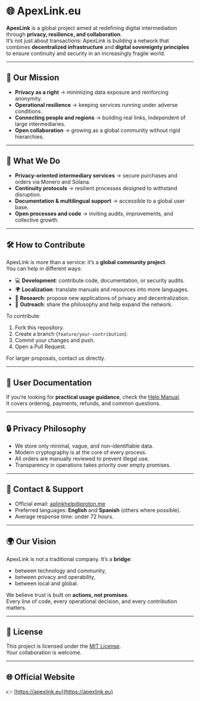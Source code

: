 # 🌐 ApexLink.eu

**ApexLink** is a global project aimed at redefining digital 
intermediation through **privacy, resilience, and collaboration**.  
It’s not just about transactions: ApexLink is building a network that 
combines **decentralized infrastructure** and **digital sovereignty 
principles** to ensure continuity and security in an increasingly fragile 
world.  

---

## 🎯 Our Mission
- **Privacy as a right** → minimizing data exposure and reinforcing 
anonymity.  
- **Operational resilience** → keeping services running under adverse 
conditions.  
- **Connecting people and regions** → building real links, independent of 
large intermediaries.  
- **Open collaboration** → growing as a global community without rigid 
hierarchies.  

---

## 🚀 What We Do
- **Privacy-oriented intermediary services** → secure purchases and 
orders via Monero and Solana.  
- **Continuity protocols** → resilient processes designed to withstand 
disruption.  
- **Documentation & multilingual support** → accessible to a global user 
base.  
- **Open processes and code** → inviting audits, improvements, and 
collective growth.  

---

## 🛠️ How to Contribute
ApexLink is more than a service: it’s a **global community project**.  
You can help in different ways:  

- 💻 **Development**: contribute code, documentation, or security audits.  
- 🌍 **Localization**: translate manuals and resources into more 
languages.  
- 🧠 **Research**: propose new applications of privacy and 
decentralization.  
- 📣 **Outreach**: share the philosophy and help expand the network.  

To contribute:
1. Fork this repository.  
2. Create a branch (`feature/your-contribution`).  
3. Commit your changes and push.  
4. Open a Pull Request.  

For larger proposals, contact us directly.  

---

## 📘 User Documentation
If you’re looking for **practical usage guidance**, check the [Help 
Manual](docs/HELP.md).  
It covers ordering, payments, refunds, and common questions.  

---

## 🔒 Privacy Philosophy
- We store only minimal, vague, and non-identifiable data.  
- Modern cryptography is at the core of every process.  
- All orders are manually reviewed to prevent illegal use.  
- Transparency in operations takes priority over empty promises.  

---

## 📧 Contact & Support
- Official email: [aplinkhelp@proton.me](mailto:aplinkhelp@proton.me)  
- Preferred languages: **English** and **Spanish** (others where 
possible).  
- Average response time: under 72 hours.  

---

## 🌍 Our Vision
ApexLink is not a traditional company. It’s a **bridge**:  
- between technology and community,  
- between privacy and operability,  
- between local and global.  

We believe trust is built on **actions, not promises**.  
Every line of code, every operational decision, and every contribution 
matters.  

---

## 📜 License
This project is licensed under the [MIT License](LICENSE).  
Your collaboration is welcome.  

---

## 🌐 Official Website
👉 [https://apexlink.eu](https://apexlink.eu)

